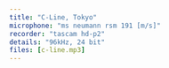 ```yaml
---
title: "C-Line, Tokyo"
microphone: "ms neumann rsm 191 [m/s]"
recorder: "tascam hd-p2"
details: "96kHz, 24 bit"
files: [c-line.mp3]
---
```

